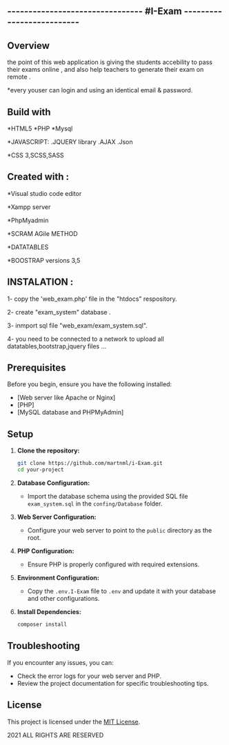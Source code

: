 
## --------------------------------  #I-Exam --------------------------

## Overview



the point of this web application is giving the students accebility to pass their exams online , 
and also help teachers to generate their exam on remote . 

*every youser can login and using an identical email & password.




## Build with  

*HTML5
*PHP
*Mysql

*JAVASCRIPT:
 .JQUERY library
 .AJAX
 .Json

*CSS 3,SCSS,SASS

## Created with :

*Visual studio code editor

*Xampp server

*PhpMyadmin

*SCRAM AGile METHOD

*DATATABLES

*BOOSTRAP versions 3,5


## INSTALATION  :           



1- copy the 'web_exam.php' file in the "htdocs"  respository. 

2- create "exam_system" database . 

3- inmport sql file "web_exam/exam_system.sql".

4- you need to be connected to a network to upload all datatables,bootstrap,jquery files ... 


## Prerequisites

Before you begin, ensure you have the following installed:

- [Web server like Apache or Nginx]
- [PHP]
- [MySQL database and PHPMyAdmin]

## Setup

1. **Clone the repository:**

    ```bash
    git clone https://github.com/martnml/i-Exam.git
    cd your-project
    ```

2. **Database Configuration:**

    - Import the database schema using the provided SQL file `exam_system.sql`
       in the `confing/Database` folder.

3. **Web Server Configuration:**

    - Configure your web server to point to the `public` directory as the root.

4. **PHP Configuration:**

    - Ensure PHP is properly configured with required extensions.

5. **Environment Configuration:**

    - Copy the `.env.I-Exam` file to `.env` and update it with your database and other configurations.

6. **Install Dependencies:**

    ```bash
    composer install
    ```



## Troubleshooting

If you encounter any issues, you can:

- Check the error logs for your web server and PHP.
- Review the project documentation for specific troubleshooting tips.



## License

This project is licensed under the [MIT License](LICENSE).



2021 ALL RIGHTS ARE RESERVED
